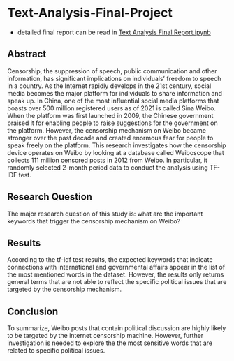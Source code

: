 # Text-Analysis-Final-Project
* detailed final report can be read in [Text Analysis Final Report.ipynb](https://github.com/YQ0628/Text-Analysis-Final-Project/blob/main/Text%20Analysis%20Final%20Report.ipynb)

## Abstract
Censorship, the suppression of speech, public communication and other information, has significant implications on individuals’ freedom to speech in a country. As the Internet rapidly develops in the 21st century, social media becomes the major platform for individuals to share information and speak up. In China, one of the most influential social media platforms that boasts over 500 million registered users as of 2021 is called Sina Weibo. When the platform was first launched in 2009, the Chinese government praised it for enabling people to raise suggestions for the government on the platform. However, the censorship mechanism on Weibo became stronger over the past decade and created enormous fear for people to speak freely on the platform. 
This research investigates how the censorship device operates on Weibo by looking at a database called Weiboscope that collects 111 million censored posts in 2012 from Weibo. In particular, it randomly selected 2-month period data to conduct the analysis using TF-IDF test. 


## Research Question
The major research question of this study is: what are the important keywords that trigger the censorship mechanism on Weibo?

## Results
According to the tf-idf test results, the expected keywords that indicate connections with international and governmental affairs appear in the list of the most mentioned words in the dataset. However, the results only returns general terms that are not able to reflect the specific political issues that are targeted by the censorship mechanism.

## Conclusion
To summarize, Weibo posts that contain political discussion are highly likely to be targeted by the internet censorship machine. However, further investigation is needed to explore the the most sensitive words that are related to specific political issues.  
